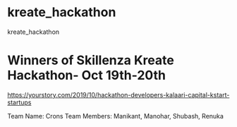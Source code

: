 # kreate_hackathon
kreate_hackathon

# Winners of Skillenza Kreate Hackathon- Oct 19th-20th
https://yourstory.com/2019/10/hackathon-developers-kalaari-capital-kstart-startups

Team Name: Crons
Team Members: Manikant, Manohar, Shubash, Renuka
